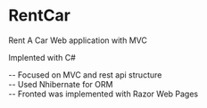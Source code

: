 # RentCar
Rent A Car Web application with MVC

Implented with C#

-- Focused on MVC and rest api structure <br/>
-- Used Nhibernate for ORM <br/>
-- Fronted was implemented with Razor Web Pages <br/>
